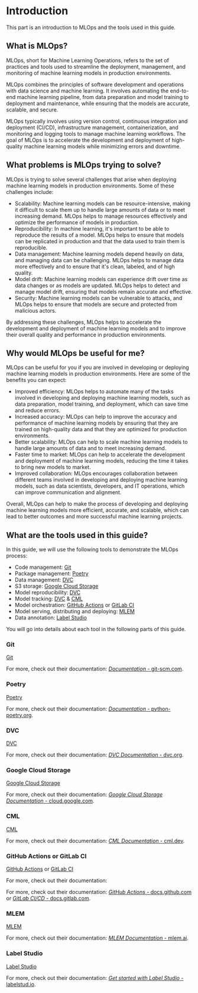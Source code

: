 # Introduction

This part is an introduction to MLOps and the tools used in this guide.

## What is MLOps?

MLOps, short for Machine Learning Operations, refers to the set of practices and tools used to streamline the deployment, management, and monitoring of machine learning models in production environments.

MLOps combines the principles of software development and operations with data science and machine learning. It involves automating the end-to-end machine learning pipeline, from data preparation and model training to deployment and maintenance, while ensuring that the models are accurate, scalable, and secure.

MLOps typically involves using version control, continuous integration and deployment (CI/CD), infrastructure management, containerization, and monitoring and logging tools to manage machine learning workflows. The goal of MLOps is to accelerate the development and deployment of high-quality machine learning models while minimizing errors and downtime.

## What problems is MLOps trying to solve?

MLOps is trying to solve several challenges that arise when deploying machine learning models in production environments. Some of these challenges include:

- Scalability: Machine learning models can be resource-intensive, making it difficult to scale them up to handle large amounts of data or to meet increasing demand. MLOps helps to manage resources effectively and optimize the performance of models in production.
- Reproducibility: In machine learning, it's important to be able to reproduce the results of a model. MLOps helps to ensure that models can be replicated in production and that the data used to train them is reproducible.
- Data management: Machine learning models depend heavily on data, and managing data can be challenging. MLOps helps to manage data more effectively and to ensure that it's clean, labeled, and of high quality.
- Model drift: Machine learning models can experience drift over time as data changes or as models are updated. MLOps helps to detect and manage model drift, ensuring that models remain accurate and effective.
- Security: Machine learning models can be vulnerable to attacks, and MLOps helps to ensure that models are secure and protected from malicious actors.

By addressing these challenges, MLOps helps to accelerate the development and deployment of machine learning models and to improve their overall quality and performance in production environments.

## Why would MLOps be useful for me?

MLOps can be useful for you if you are involved in developing or deploying machine learning models in production environments. Here are some of the benefits you can expect:

- Improved efficiency: MLOps helps to automate many of the tasks involved in developing and deploying machine learning models, such as data preparation, model training, and deployment, which can save time and reduce errors.
- Increased accuracy: MLOps can help to improve the accuracy and performance of machine learning models by ensuring that they are trained on high-quality data and that they are optimized for production environments.
- Better scalability: MLOps can help to scale machine learning models to handle large amounts of data and to meet increasing demand.
- Faster time to market: MLOps can help to accelerate the development and deployment of machine learning models, reducing the time it takes to bring new models to market.
- Improved collaboration: MLOps encourages collaboration between different teams involved in developing and deploying machine learning models, such as data scientists, developers, and IT operations, which can improve communication and alignment.

Overall, MLOps can help to make the process of developing and deploying machine learning models more efficient, accurate, and scalable, which can lead to better outcomes and more successful machine learning projects.

## What are the tools used in this guide?

In this guide, we will use the following tools to demonstrate the MLOps process:

- Code management: [Git](#git)
- Package management: [Poetry](#poetry)
- Data management: [DVC](#dvc)
- S3 storage: [Google Cloud Storage](#google-cloud-storage)
- Model reproducibility: [DVC](#dvc)
- Model tracking: [DVC](#dvc) & [CML](#cml)
- Model orchestration: [GitHub Actions](#github-actions) or [GitLab CI](#gitlab-ci)
- Model serving, distributing and deploying: [MLEM](#mlem)
- Data annotation: [Label Studio](#label-studio)

You will go into details about each tool in the following parts of this guide.

### Git

[Git](https://git-scm.com/) 

For more, check out their documentation: [_Documentation_ - git-scm.com](https://git-scm.com/doc).

### Poetry

[Poetry](https://python-poetry.org/)

For more, check out their documentation: [_Documentation_ - python-poetry.org](https://python-poetry.org/docs/).

### DVC

[DVC](https://dvc.org/) 

For more, check out their documentation: [_DVC Documentation_ - dvc.org](https://dvc.org/doc).

### Google Cloud Storage

[Google Cloud Storage](https://cloud.google.com/storage)

For more, check out their documentation: [_Google Cloud Storage Documentation_ - cloud.google.com](https://cloud.google.com/storage/docs).

### CML

[CML](https://cml.dev/) 

For more, check out their documentation: [_CML Documentation_ - cml.dev](https://cml.dev/doc/).

### GitHub Actions or GitLab CI

[GitHub Actions](https://github.com/features/actions) or [GitLab CI](https://about.gitlab.com/topics/ci-cd/) 

For more, check out their documentation: 

For more, check out their documentation: [_GitHub Actions_ - docs.github.com](https://docs.github.com/en/actions) or [_GitLab CI/CD_ - docs.gitlab.com](https://docs.gitlab.com/ee/ci/). 

### MLEM

[MLEM](https://mlem.ai/)

For more, check out their documentation: [_MLEM Documentation_ - mlem.ai](https://mlem.ai/doc).

### Label Studio

[Label Studio](https://labelstud.io/) 

For more, check out their documentation: [_Get started with Label Studio_ - labelstud.io](https://labelstud.io/guide/).
